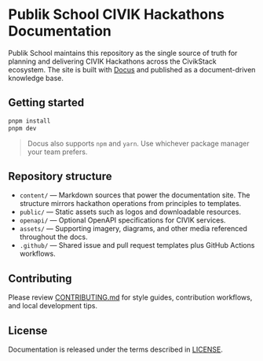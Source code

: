 # Publik School CIVIK Hackathons Documentation

Publik School maintains this repository as the single source of truth for planning and delivering CIVIK Hackathons across the CivikStack ecosystem. The site is built with [Docus](https://docus.dev) and published as a document-driven knowledge base.

## Getting started

```bash
pnpm install
pnpm dev
```

> Docus also supports `npm` and `yarn`. Use whichever package manager your team prefers.

## Repository structure

- `content/` — Markdown sources that power the documentation site. The structure mirrors hackathon operations from principles to templates.
- `public/` — Static assets such as logos and downloadable resources.
- `openapi/` — Optional OpenAPI specifications for CIVIK services.
- `assets/` — Supporting imagery, diagrams, and other media referenced throughout the docs.
- `.github/` — Shared issue and pull request templates plus GitHub Actions workflows.

## Contributing

Please review [CONTRIBUTING.md](CONTRIBUTING.md) for style guides, contribution workflows, and local development tips.

## License

Documentation is released under the terms described in [LICENSE](LICENSE).
